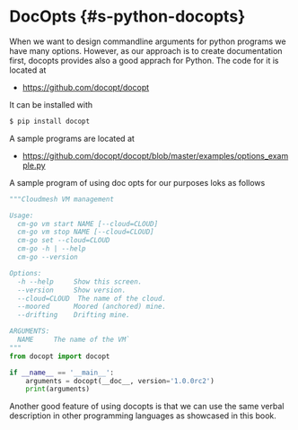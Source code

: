 # DocOpts {#s-python-docopts}

When we want to design commandline arguments for python programs we have
many options. However, as our approach is to create documentation
first, docopts provides also a good apprach for Python. The code for it is
located at

* <https://github.com/docopt/docopt>

It can be installed with

```bash
$ pip install docopt
```

A sample programs are located at 

* <https://github.com/docopt/docopt/blob/master/examples/options_example.py>

A sample program of using doc opts for our purposes loks as follows


```python
"""Cloudmesh VM management 

Usage:
  cm-go vm start NAME [--cloud=CLOUD]
  cm-go vm stop NAME [--cloud=CLOUD]
  cm-go set --cloud=CLOUD
  cm-go -h | --help
  cm-go --version

Options:
  -h --help     Show this screen.
  --version     Show version.
  --cloud=CLOUD  The name of the cloud.
  --moored      Moored (anchored) mine.
  --drifting    Drifting mine.

ARGUMENTS:
  NAME     The name of the VM` 
"""
from docopt import docopt

if __name__ == '__main__':
    arguments = docopt(__doc__, version='1.0.0rc2')
    print(arguments)
```

Another good feature of using docopts is that we can use the same
verbal description in other programming languages as showcased in this
book.
